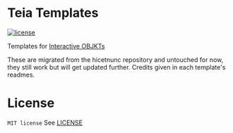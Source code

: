 # Teia Templates

[![license](https://img.shields.io/github/license/teia-community/teia-templates?style=flat-square&color=black)](./LICENSE)

Templates for [Interactive OBJKTs](https://github.com/teia-community/teia-docs/wiki/Interactive-OBJKTs)

These are migrated from the hicetnunc repository and untouched for now, they still work but will get updated further.
Credits given in each template's readmes.

# License

`MIT license`
See [LICENSE](LICENSE)

